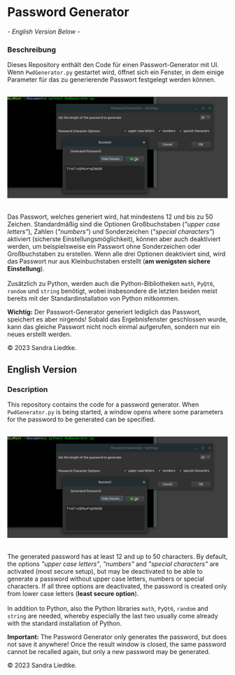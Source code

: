 # Password Generator

*- English Version Below -*

### Beschreibung

Dieses Repository enthält den Code für einen Passwort-Generator mit UI. Wenn `PwdGenerator.py` gestartet wird, öffnet sich ein Fenster, in dem einige Parameter für das zu generierende Passwort festgelegt werden können. </br></br>

![Linux-Screenshot](/assets/screenshot.png "Linux Screenshot")

</br>Das Passwort, welches generiert wird, hat mindestens 12 und bis zu 50 Zeichen. Standardmäßig sind die Optionen Großbuchstaben (*"upper case letters"*), Zahlen (*"numbers"*) und Sonderzeichen (*"special characters"*) aktiviert (sicherste Einstellungsmöglichkeit), können aber auch deaktiviert werden, um beispielsweise ein Passwort ohne Sonderzeichen oder Großbuchstaben zu erstellen. Wenn alle drei Optionen deaktiviert sind, wird das Passwort nur aus Kleinbuchstaben erstellt (**am wenigsten sichere Einstellung**). </br></br>
Zusätzlich zu Python, werden auch die Python-Bibliotheken `math`, `PyQt6`, `random` und `string` benötigt, wobei insbesondere die letzten beiden meist bereits mit der Standardinstallation von Python mitkommen.

**Wichtig:** Der Passwort-Generator generiert lediglich das Passwort, speichert es aber nirgends! Sobald das Ergebnisfenster geschlossen wurde, kann das gleiche Passwort nicht noch einmal aufgerufen, sondern nur ein neues erstellt werden.

© 2023 Sandra Liedtke.


## English Version

### Description

This repository contains the code for a password generator. When `PwdGenerator.py` is being started, a window opens where some parameters for the password to be generated can be specified. </br></br>

![Linux-Screenshot](/assets/screenshot.png "Linux Screenshot")

</br>The generated password has at least 12 and up to 50 characters. By default, the options *"upper case letters"*, *"numbers"* and *"special characters"* are activated (most secure setup), but may be deactivated to be able to generate a password without upper case letters, numbers or special characters. If all three options are deactivated, the password is created only from lower case letters (**least secure option**). </br></br>
In addition to Python, also the Python libraries `math`, `PyQt6`, `random` and `string` are needed, whereby especially the last two usually come already with the standard installation of Python.

**Important:** The Password Generator only generates the password, but does not save it anywhere! Once the result window is closed, the same password cannot be recalled again, but only a new password may be generated.

© 2023 Sandra Liedtke.
